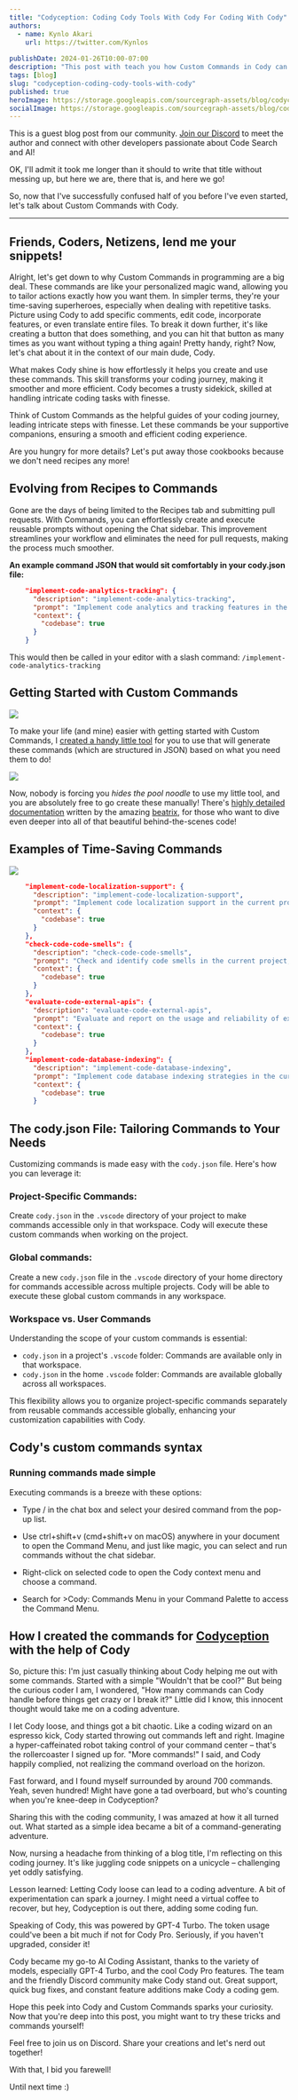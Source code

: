 ```yaml
---
title: "Codyception: Coding Cody Tools With Cody For Coding With Cody"
authors:
  - name: Kynlo Akari
    url: https://twitter.com/Kynlos
  
publishDate: 2024-01-26T10:00-07:00
description: "This post with teach you how Custom Commands in Cody can simplify your coding process by automating repetitive tasks, saving time and effort. Kynlo guide you through how these commands make coding more efficient and manageable, transforming complex tasks into simple, one-click solutions."
tags: [blog]
slug: "codyception-coding-cody-tools-with-cody"
published: true
heroImage: https://storage.googleapis.com/sourcegraph-assets/blog/codyception-coding-cody-tools-with-cody.png
socialImage: https://storage.googleapis.com/sourcegraph-assets/blog/codyception-coding-cody-tools-with-cody.png
---
```


<Alert type="secondary">This is a guest blog post from our community. <a href="https://discord.com/servers/sourcegraph-969688426372825169" target="_blank">Join our Discord</a> to meet the author and connect with other developers passionate about Code Search and AI!</Alert>

OK, I'll admit it took me longer than it should to write that title without messing up, but here we are, there that is, and here we go!

So, now that I've successfully confused half of you before I've even started, let's talk about Custom Commands with Cody.

---

## Friends, Coders, Netizens, lend me your snippets!


Alright, let's get down to why Custom Commands in programming are a big deal. These commands are like your personalized magic wand, allowing you to tailor actions exactly how you want them. In simpler terms, they're your time-saving superheroes, especially when dealing with repetitive tasks. Picture using Cody to add specific comments, edit code, incorporate features, or even translate entire files. To break it down further, it's like creating a button that does something, and you can hit that button as many times as you want without typing a thing again! Pretty handy, right? Now, let's chat about it in the context of our main dude, Cody.

What makes Cody shine is how effortlessly it helps you create and use these commands. This skill transforms your coding journey, making it smoother and more efficient. Cody becomes a trusty sidekick, skilled at handling intricate coding tasks with finesse.

Think of Custom Commands as the helpful guides of your coding journey, leading intricate steps with finesse. Let these commands be your supportive companions, ensuring a smooth and efficient coding experience.

Are you hungry for more details? Let's put away those cookbooks because we don't need recipes any more!

## **Evolving from Recipes to Commands** ##

Gone are the days of being limited to the Recipes tab and submitting pull requests. With Commands, you can effortlessly create and execute reusable prompts without opening the Chat sidebar. This improvement streamlines your workflow and eliminates the need for pull requests, making the process much smoother.

**An example command JSON that would sit comfortably in your cody.json file:**

```json
    "implement-code-analytics-tracking": { 
      "description": "implement-code-analytics-tracking",
      "prompt": "Implement code analytics and tracking features in the current project, providing insights into user behavior and system performance.",
      "context": {
        "codebase": true
      }
    }
```

This would then be called in your editor with a slash command: `/implement-code-analytics-tracking`


## Getting Started with Custom Commands ##

![](http://cody.kynlo.co.uk/1.png)

To make your life (and mine) easier with getting started with Custom Commands, I [created a handy little tool](https://cody.kynlo.co.uk) for you to use that will generate these commands (which are structured in JSON) based on what you need them to do!

![](http://cody.kynlo.co.uk/codykyn.png)

Now, nobody is forcing you *hides the pool noodle* to use my little tool, and you are absolutely free to go create these manually!  There's [highly detailed documentation](https://sourcegraph.com/notebooks/Tm90ZWJvb2s6MzA1NQ==#custom-commands-194e6b3f-f682-475f-9c66-cfcc84d05c66) written by the amazing [beatrix](https://twitter.com/3eatrix), for those who want to dive even deeper into all of that beautiful behind-the-scenes code!


## Examples of Time-Saving Commands ##

![](http://cody.kynlo.co.uk/2.png)

```json
    "implement-code-localization-support": {
      "description": "implement-code-localization-support",
      "prompt": "Implement code localization support in the current project, enabling adaptation to different languages and cultural preferences.",
      "context": {
        "codebase": true
      }
    },
    "check-code-code-smells": {
      "description": "check-code-code-smells",
      "prompt": "Check and identify code smells in the current project, suggesting refactoring for improved code quality.",
      "context": {
        "codebase": true
      }
    },
    "evaluate-code-external-apis": {
      "description": "evaluate-code-external-apis",
      "prompt": "Evaluate and report on the usage and reliability of external APIs in the current project, suggesting updates or replacements.",
      "context": {
        "codebase": true
      }
    },
    "implement-code-database-indexing": {
      "description": "implement-code-database-indexing",
      "prompt": "Implement code database indexing strategies in the current project, optimizing data retrieval and query performance.",
      "context": {
        "codebase": true
      }
```

## The cody.json File: Tailoring Commands to Your Needs ##

Customizing commands is made easy with the `cody.json` file. Here's how you can leverage it:

### Project-Specific Commands:

Create `cody.json` in the `.vscode` directory of your project to make commands accessible only in that workspace. Cody will execute these custom commands when working on the project.

### Global commands:

Create a new `cody.json` file in the `.vscode` directory of your home directory for commands accessible across multiple projects. Cody will be able to execute these global custom commands in any workspace.

### Workspace vs. User Commands

Understanding the scope of your custom commands is essential:

- `cody.json` in a project's `.vscode` folder: Commands are available only in that workspace.
- `cody.json` in the home `.vscode` folder: Commands are available globally across all workspaces.

This flexibility allows you to organize project-specific commands separately from reusable commands accessible globally, enhancing your customization capabilities with Cody.

## Cody's custom commands syntax

### Running commands made simple
Executing commands is a breeze with these options:

- Type / in the chat box and select your desired command from the pop-up list.

- Use ctrl+shift+v (cmd+shift+v on macOS) anywhere in your document to open the Command Menu, and just like magic, you can select and run commands without the chat sidebar.

- Right-click on selected code to open the Cody context menu and choose a command.

- Search for >Cody: Commands Menu in your Command Palette to access the Command Menu.

## How I created the commands for [Codyception](https://cody.kynlo.co.uk) with the help of Cody


So, picture this: I'm just casually thinking about Cody helping me out with some commands. Started with a simple "Wouldn't that be cool?" But being the curious coder I am, I wondered, "How many commands can Cody handle before things get crazy or I break it?" Little did I know, this innocent thought would take me on a coding adventure.

I let Cody loose, and things got a bit chaotic. Like a coding wizard on an espresso kick, Cody started throwing out commands left and right. Imagine a hyper-caffeinated robot taking control of your command center – that's the rollercoaster I signed up for. "More commands!" I said, and Cody happily complied, not realizing the command overload on the horizon.

Fast forward, and I found myself surrounded by around 700 commands. Yeah, seven hundred! Might have gone a tad overboard, but who's counting when you're knee-deep in Codyception?

Sharing this with the coding community, I was amazed at how it all turned out. What started as a simple idea became a bit of a command-generating adventure.

Now, nursing a headache from thinking of a blog title, I'm reflecting on this coding journey. It's like juggling code snippets on a unicycle – challenging yet oddly satisfying.

Lesson learned: Letting Cody loose can lead to a coding adventure. A bit of experimentation can spark a journey. I might need a virtual coffee to recover, but hey, Codyception is out there, adding some coding fun.

Speaking of Cody, this was powered by GPT-4 Turbo. The token usage could've been a bit much if not for Cody Pro. Seriously, if you haven't upgraded, consider it!

Cody became my go-to AI Coding Assistant, thanks to the variety of models, especially GPT-4 Turbo, and the cool Cody Pro features. The team and the friendly Discord community make Cody stand out. Great support, quick bug fixes, and constant feature additions make Cody a coding gem.

Hope this peek into Cody and Custom Commands sparks your curiosity. Now that you're deep into this post, you might want to try these tricks and commands yourself!

Feel free to join us on Discord. Share your creations and let's nerd out together!

With that, I bid you farewell!

Until next time :)